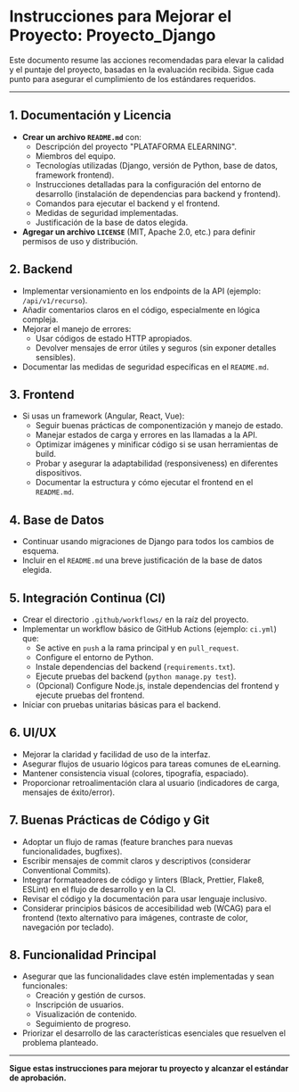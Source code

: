 # Instrucciones para Mejorar el Proyecto: Proyecto_Django

Este documento resume las acciones recomendadas para elevar la calidad y el puntaje del proyecto, basadas en la evaluación recibida. Sigue cada punto para asegurar el cumplimiento de los estándares requeridos.

---

## 1. Documentación y Licencia
- **Crear un archivo `README.md`** con:
  - Descripción del proyecto "PLATAFORMA ELEARNING".
  - Miembros del equipo.
  - Tecnologías utilizadas (Django, versión de Python, base de datos, framework frontend).
  - Instrucciones detalladas para la configuración del entorno de desarrollo (instalación de dependencias para backend y frontend).
  - Comandos para ejecutar el backend y el frontend.
  - Medidas de seguridad implementadas.
  - Justificación de la base de datos elegida.
- **Agregar un archivo `LICENSE`** (MIT, Apache 2.0, etc.) para definir permisos de uso y distribución.

## 2. Backend
- Implementar versionamiento en los endpoints de la API (ejemplo: `/api/v1/recurso`).
- Añadir comentarios claros en el código, especialmente en lógica compleja.
- Mejorar el manejo de errores:
  - Usar códigos de estado HTTP apropiados.
  - Devolver mensajes de error útiles y seguros (sin exponer detalles sensibles).
- Documentar las medidas de seguridad específicas en el `README.md`.

## 3. Frontend
- Si usas un framework (Angular, React, Vue):
  - Seguir buenas prácticas de componentización y manejo de estado.
  - Manejar estados de carga y errores en las llamadas a la API.
  - Optimizar imágenes y minificar código si se usan herramientas de build.
  - Probar y asegurar la adaptabilidad (responsiveness) en diferentes dispositivos.
  - Documentar la estructura y cómo ejecutar el frontend en el `README.md`.

## 4. Base de Datos
- Continuar usando migraciones de Django para todos los cambios de esquema.
- Incluir en el `README.md` una breve justificación de la base de datos elegida.

## 5. Integración Continua (CI)
- Crear el directorio `.github/workflows/` en la raíz del proyecto.
- Implementar un workflow básico de GitHub Actions (ejemplo: `ci.yml`) que:
  - Se active en `push` a la rama principal y en `pull_request`.
  - Configure el entorno de Python.
  - Instale dependencias del backend (`requirements.txt`).
  - Ejecute pruebas del backend (`python manage.py test`).
  - (Opcional) Configure Node.js, instale dependencias del frontend y ejecute pruebas del frontend.
- Iniciar con pruebas unitarias básicas para el backend.

## 6. UI/UX
- Mejorar la claridad y facilidad de uso de la interfaz.
- Asegurar flujos de usuario lógicos para tareas comunes de eLearning.
- Mantener consistencia visual (colores, tipografía, espaciado).
- Proporcionar retroalimentación clara al usuario (indicadores de carga, mensajes de éxito/error).

## 7. Buenas Prácticas de Código y Git
- Adoptar un flujo de ramas (feature branches para nuevas funcionalidades, bugfixes).
- Escribir mensajes de commit claros y descriptivos (considerar Conventional Commits).
- Integrar formateadores de código y linters (Black, Prettier, Flake8, ESLint) en el flujo de desarrollo y en la CI.
- Revisar el código y la documentación para usar lenguaje inclusivo.
- Considerar principios básicos de accesibilidad web (WCAG) para el frontend (texto alternativo para imágenes, contraste de color, navegación por teclado).

## 8. Funcionalidad Principal
- Asegurar que las funcionalidades clave estén implementadas y sean funcionales:
  - Creación y gestión de cursos.
  - Inscripción de usuarios.
  - Visualización de contenido.
  - Seguimiento de progreso.
- Priorizar el desarrollo de las características esenciales que resuelven el problema planteado.

---

**Sigue estas instrucciones para mejorar tu proyecto y alcanzar el estándar de aprobación.**
